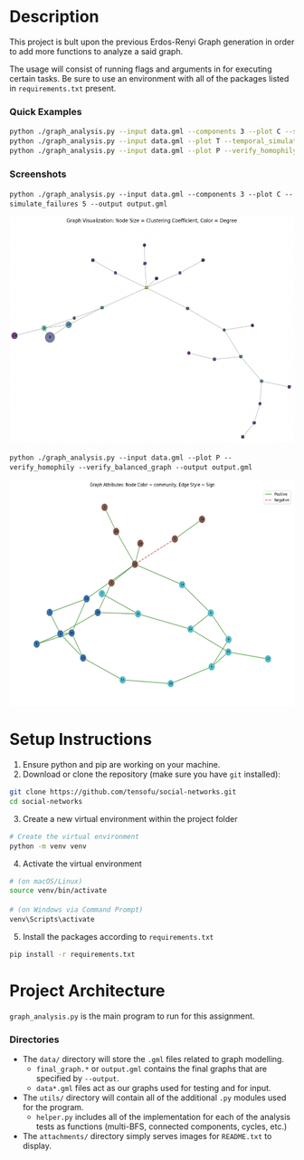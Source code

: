 # Description

This project is bult upon the previous Erdos-Renyi Graph generation in order to add more functions to analyze a said graph.

The usage will consist of running flags and arguments in for executing certain tasks. Be sure to use an environment with all of the packages listed in `requirements.txt` present.

### Quick Examples
```bash
python ./graph_analysis.py --input data.gml --components 3 --plot C --simulate_failures 5 --output output.gml
python ./graph_analysis.py --input data.gml --plot T --temporal_simulation edges.csv
python ./graph_analysis.py --input data.gml --plot P --verify_homophily --verify_balanced_graph --output output.gml
```

### Screenshots
`python ./graph_analysis.py --input data.gml --components 3 --plot C --simulate_failures 5 --output output.gml`

<img src="attachments/image-2-1.png" height=400px/>

`python ./graph_analysis.py --input data.gml --plot P --verify_homophily --verify_balanced_graph --output output.gml`

<img src="attachments/image-2-2.png" height=400px/>

# Setup Instructions
1. Ensure python and pip are working on your machine.
2. Download or clone the repository (make sure you have `git` installed):
```bash
git clone https://github.com/tensofu/social-networks.git
cd social-networks
```
3. Create a new virtual environment within the project folder
```bash
# Create the virtual environment
python -m venv venv
```
4. Activate the virtual environment
```bash
# (on macOS/Linux)
source venv/bin/activate

# (on Windows via Command Prompt)
venv\Scripts\activate
```
5. Install the packages according to `requirements.txt`
```bash
pip install -r requirements.txt
```

# Project Architecture
`graph_analysis.py` is the main program to run for this assignment.
### Directories
- The `data/` directory will store the `.gml` files related to graph modelling.
  - `final_graph.*` or `output.gml` contains the final graphs that are specified by `--output`.
  - `data*.gml` files act as our graphs used for testing and for input.
- The `utils/` directory will contain all of the additional `.py` modules used for the program.
  - `helper.py` includes all of the implementation for each of the analysis tests as functions (multi-BFS, connected components, cycles, etc.)
- The `attachments/` directory simply serves images for `README.txt` to display.
